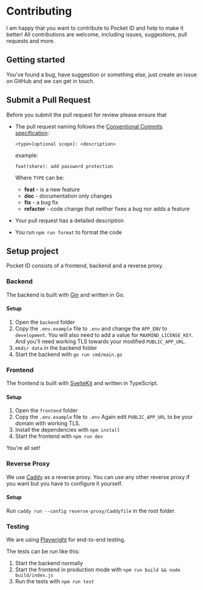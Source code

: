# Contributing

I am happy that you want to contribute to Pocket ID and help to make it better! All contributions are welcome, including issues, suggestions, pull requests and more.

## Getting started

You've found a bug, have suggestion or something else, just create an issue on GitHub and we can get in touch.

## Submit a Pull Request

Before you submit the pull request for review please ensure that

- The pull request naming follows the [Conventional Commits specification](https://www.conventionalcommits.org):

  `<type>[optional scope]: <description>`

  example:

  ```
  feat(share): add password protection
  ```

  Where `TYPE` can be:

  - **feat** - is a new feature
  - **doc** - documentation only changes
  - **fix** - a bug fix
  - **refactor** - code change that neither fixes a bug nor adds a feature

- Your pull request has a detailed description
- You run `npm run format` to format the code

## Setup project

Pocket ID consists of a frontend, backend and a reverse proxy.

### Backend

The backend is built with [Gin](https://gin-gonic.com) and written in Go.

#### Setup

1. Open the `backend` folder
2. Copy the `.env.example` file to `.env` and change the `APP_ENV` to `development`.
   You will also need to add a value for `MAXMIND_LICENSE_KEY`.
   And you'll need working TLS towards your modified `PUBLIC_APP_URL`.
3. `mkdir data` in the backend folder
4. Start the backend with `go run cmd/main.go`

### Frontend

The frontend is built with [SvelteKit](https://kit.svelte.dev) and written in TypeScript.

#### Setup

1. Open the `frontend` folder
2. Copy the `.env.example` file to `.env`
   Again edit `PUBLIC_APP_URL` to be your domain with working TLS.
3. Install the dependencies with `npm install`
4. Start the frontend with `npm run dev`

You're all set!

### Reverse Proxy
We use [Caddy](https://caddyserver.com) as a reverse proxy. You can use any other reverse proxy if you want but you have to configure it yourself.

#### Setup
Run `caddy run --config reverse-proxy/Caddyfile` in the root folder.

### Testing

We are using [Playwright](https://playwright.dev) for end-to-end testing.

The tests can be run like this:
1. Start the backend normally
2. Start the frontend in production mode with `npm run build && node build/index.js`
3. Run the tests with `npm run test`
